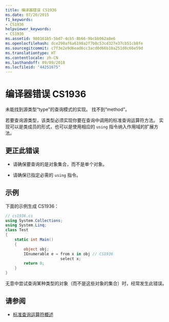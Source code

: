 ```yaml
---
title: 编译器错误 CS1936
ms.date: 07/20/2015
f1_keywords:
- CS1936
helpviewer_keywords:
- CS1936
ms.assetid: 980161b5-5bd7-4cb5-8b66-9bcbb062a8e6
ms.openlocfilehash: dce290af6a6198a2f7b0c53cd327e37cb51cb8fe
ms.sourcegitcommit: c7f3e2e9d6ead6cc3acd0d66b10a251d0c66e59d
ms.translationtype: HT
ms.contentlocale: zh-CN
ms.lasthandoff: 09/09/2018
ms.locfileid: "44251675"
---
```

# <a name="compiler-error-cs1936"></a>编译器错误 CS1936

未能找到源类型“type”的查询模式的实现。  找不到“method”。  
  
若要查询源类型，该类型必须实现你要在查询中调用的标准查询运算符方法。 实现可以是类成员的形式，也可以是使用相应的 `using` 指令纳入作用域的扩展方法。  

## <a name="to-correct-this-error"></a>更正此错误

- 请确保要查询的是对象集合，而不是单个对象。  
  
- 请确保已指定必需的 `using` 指令。  

## <a name="example"></a>示例

下面的示例生成 CS1936：  

```csharp
// cs1936.cs  
using System.Collections;  
using System.Linq;  
class Test  
{  
    static int Main()  
    {  
        object obj;  
        IEnumerable e = from x in obj // CS1936  
                        select x;  
        return 0;  
    }  
}  
```

无意中尝试查询某种类型的对象（而不是这些对象的集合）时，经常发生此错误。  

## <a name="see-also"></a>请参阅

- [标准查询运算符概述](../../programming-guide/concepts/linq/query-expression-syntax-for-standard-query-operators.md)
